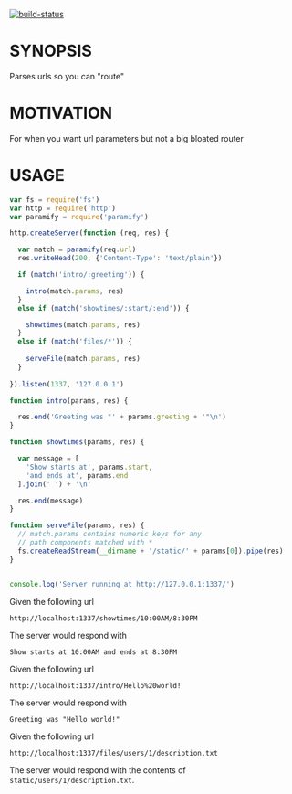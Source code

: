 [![build-status](https://www.codeship.io/projects/d3823ea0-4c7c-0131-4b68-527aab6d00bd/status)](https://www.codeship.io/projects/11258)

# SYNOPSIS
Parses urls so you can "route"

# MOTIVATION
For when you want url parameters but not a big bloated router

# USAGE
```js
var fs = require('fs')
var http = require('http')
var paramify = require('paramify')

http.createServer(function (req, res) {

  var match = paramify(req.url)
  res.writeHead(200, {'Content-Type': 'text/plain'})

  if (match('intro/:greeting')) {

    intro(match.params, res)
  }
  else if (match('showtimes/:start/:end')) {

    showtimes(match.params, res)
  }
  else if (match('files/*')) {
  
    serveFile(match.params, res)
  }
  
}).listen(1337, '127.0.0.1')

function intro(params, res) {

  res.end('Greeting was "' + params.greeting + '"\n')
}

function showtimes(params, res) {

  var message = [
    'Show starts at', params.start, 
    'and ends at', params.end
  ].join(' ') + '\n'

  res.end(message)
}

function serveFile(params, res) {
  // match.params contains numeric keys for any
  // path components matched with *
  fs.createReadStream(__dirname + '/static/' + params[0]).pipe(res)
}


console.log('Server running at http://127.0.0.1:1337/')
```

Given the following url
```
http://localhost:1337/showtimes/10:00AM/8:30PM
```

The server would respond with
```
Show starts at 10:00AM and ends at 8:30PM
```

Given the following url
```
http://localhost:1337/intro/Hello%20world!
```

The server would respond with
```
Greeting was "Hello world!"
```

Given the following url
```
http://localhost:1337/files/users/1/description.txt
```

The server would respond with the contents of `static/users/1/description.txt`.
